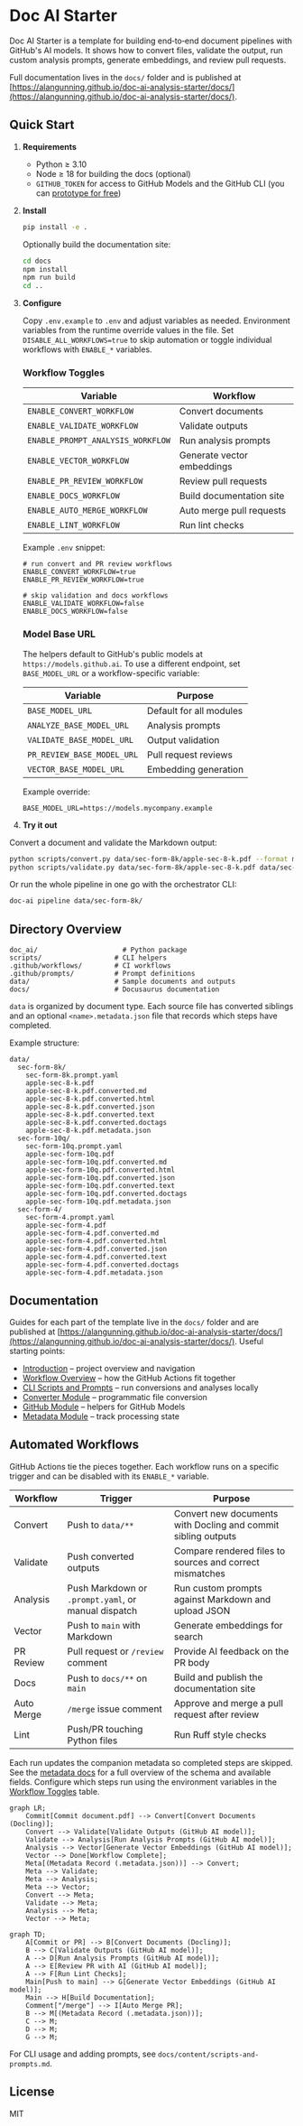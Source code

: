 
# Doc AI Starter

Doc AI Starter is a template for building end‑to‑end document pipelines with GitHub's AI models. It shows how to convert files, validate the output, run custom analysis prompts, generate embeddings, and review pull requests.

Full documentation lives in the `docs/` folder and is published at [https://alangunning.github.io/doc-ai-analysis-starter/docs/](https://alangunning.github.io/doc-ai-analysis-starter/docs/).

## Quick Start

1. **Requirements**
   - Python ≥ 3.10
   - Node ≥ 18 for building the docs (optional)
   - `GITHUB_TOKEN` for access to GitHub Models and the GitHub CLI (you can [prototype for free](https://docs.github.com/en/github-models/use-github-models/prototyping-with-ai-models))

2. **Install**

   ```bash
   pip install -e .
   ```

   Optionally build the documentation site:

   ```bash
   cd docs
   npm install
   npm run build
   cd ..
   ```

3. **Configure**

   Copy `.env.example` to `.env` and adjust variables as needed. Environment variables from the runtime override values in the file. Set `DISABLE_ALL_WORKFLOWS=true` to skip automation or toggle individual workflows with `ENABLE_*` variables.

   ### Workflow Toggles

   | Variable | Workflow |
   | --- | --- |
   | `ENABLE_CONVERT_WORKFLOW` | Convert documents |
   | `ENABLE_VALIDATE_WORKFLOW` | Validate outputs |
   | `ENABLE_PROMPT_ANALYSIS_WORKFLOW` | Run analysis prompts |
   | `ENABLE_VECTOR_WORKFLOW` | Generate vector embeddings |
   | `ENABLE_PR_REVIEW_WORKFLOW` | Review pull requests |
   | `ENABLE_DOCS_WORKFLOW` | Build documentation site |
   | `ENABLE_AUTO_MERGE_WORKFLOW` | Auto merge pull requests |
   | `ENABLE_LINT_WORKFLOW` | Run lint checks |

   Example `.env` snippet:

   ```env
   # run convert and PR review workflows
   ENABLE_CONVERT_WORKFLOW=true
   ENABLE_PR_REVIEW_WORKFLOW=true

   # skip validation and docs workflows
   ENABLE_VALIDATE_WORKFLOW=false
   ENABLE_DOCS_WORKFLOW=false
   ```

   ### Model Base URL

   The helpers default to GitHub's public models at `https://models.github.ai`. To use a different endpoint, set `BASE_MODEL_URL` or a workflow-specific variable:

   | Variable | Purpose |
   | --- | --- |
   | `BASE_MODEL_URL` | Default for all modules |
   | `ANALYZE_BASE_MODEL_URL` | Analysis prompts |
   | `VALIDATE_BASE_MODEL_URL` | Output validation |
   | `PR_REVIEW_BASE_MODEL_URL` | Pull request reviews |
   | `VECTOR_BASE_MODEL_URL` | Embedding generation |

   Example override:

   ```env
   BASE_MODEL_URL=https://models.mycompany.example
   ```

4. **Try it out**

Convert a document and validate the Markdown output:

```bash
python scripts/convert.py data/sec-form-8k/apple-sec-8-k.pdf --format markdown
python scripts/validate.py data/sec-form-8k/apple-sec-8-k.pdf data/sec-form-8k/apple-sec-8-k.pdf.converted.md
```

Or run the whole pipeline in one go with the orchestrator CLI:

```bash
doc-ai pipeline data/sec-form-8k/
```

## Directory Overview

```
doc_ai/                     # Python package
scripts/                  # CLI helpers
.github/workflows/        # CI workflows
.github/prompts/          # Prompt definitions
data/                     # Sample documents and outputs
docs/                     # Docusaurus documentation
```

`data` is organized by document type. Each source file has converted siblings and an optional `<name>.metadata.json` file that records which steps have completed.

Example structure:

```
data/
  sec-form-8k/
    sec-form-8k.prompt.yaml
    apple-sec-8-k.pdf
    apple-sec-8-k.pdf.converted.md
    apple-sec-8-k.pdf.converted.html
    apple-sec-8-k.pdf.converted.json
    apple-sec-8-k.pdf.converted.text
    apple-sec-8-k.pdf.converted.doctags
    apple-sec-8-k.pdf.metadata.json
  sec-form-10q/
    sec-form-10q.prompt.yaml
    apple-sec-form-10q.pdf
    apple-sec-form-10q.pdf.converted.md
    apple-sec-form-10q.pdf.converted.html
    apple-sec-form-10q.pdf.converted.json
    apple-sec-form-10q.pdf.converted.text
    apple-sec-form-10q.pdf.converted.doctags
    apple-sec-form-10q.pdf.metadata.json
  sec-form-4/
    sec-form-4.prompt.yaml
    apple-sec-form-4.pdf
    apple-sec-form-4.pdf.converted.md
    apple-sec-form-4.pdf.converted.html
    apple-sec-form-4.pdf.converted.json
    apple-sec-form-4.pdf.converted.text
    apple-sec-form-4.pdf.converted.doctags
    apple-sec-form-4.pdf.metadata.json
```

## Documentation

Guides for each part of the template live in the `docs/` folder and are published at [https://alangunning.github.io/doc-ai-analysis-starter/docs/](https://alangunning.github.io/doc-ai-analysis-starter/docs/). Useful starting points:

- [Introduction](https://alangunning.github.io/doc-ai-analysis-starter/docs/content/intro) – project overview and navigation
- [Workflow Overview](https://alangunning.github.io/doc-ai-analysis-starter/docs/content/workflows) – how the GitHub Actions fit together
- [CLI Scripts and Prompts](https://alangunning.github.io/doc-ai-analysis-starter/docs/content/scripts-and-prompts) – run conversions and analyses locally
- [Converter Module](https://alangunning.github.io/doc-ai-analysis-starter/docs/content/converter) – programmatic file conversion
- [GitHub Module](https://alangunning.github.io/doc-ai-analysis-starter/docs/content/github) – helpers for GitHub Models
- [Metadata Module](https://alangunning.github.io/doc-ai-analysis-starter/docs/content/metadata) – track processing state

## Automated Workflows

GitHub Actions tie the pieces together. Each workflow runs on a specific trigger and can be disabled with its `ENABLE_*` variable.

| Workflow | Trigger | Purpose |
| --- | --- | --- |
| Convert | Push to `data/**` | Convert new documents with Docling and commit sibling outputs |
| Validate | Push converted outputs | Compare rendered files to sources and correct mismatches |
| Analysis | Push Markdown or `.prompt.yaml`, or manual dispatch | Run custom prompts against Markdown and upload JSON |
| Vector | Push to `main` with Markdown | Generate embeddings for search |
| PR Review | Pull request or `/review` comment | Provide AI feedback on the PR body |
| Docs | Push to `docs/**` on `main` | Build and publish the documentation site |
| Auto Merge | `/merge` issue comment | Approve and merge a pull request after review |
| Lint | Push/PR touching Python files | Run Ruff style checks |

Each run updates the companion metadata so completed steps are skipped. See the [metadata docs](https://alangunning.github.io/doc-ai-analysis-starter/docs/content/metadata) for a full overview of the schema and available fields. Configure which steps run using the environment variables in the [Workflow Toggles](#workflow-toggles) table.

```mermaid
graph LR;
    Commit[Commit document.pdf] --> Convert[Convert Documents (Docling)];
    Convert --> Validate[Validate Outputs (GitHub AI model)];
    Validate --> Analysis[Run Analysis Prompts (GitHub AI model)];
    Analysis --> Vector[Generate Vector Embeddings (GitHub AI model)];
    Vector --> Done[Workflow Complete];
    Meta[(Metadata Record (.metadata.json))] --> Convert;
    Meta --> Validate;
    Meta --> Analysis;
    Meta --> Vector;
    Convert --> Meta;
    Validate --> Meta;
    Analysis --> Meta;
    Vector --> Meta;
```

```mermaid
graph TD;
    A[Commit or PR] --> B[Convert Documents (Docling)];
    B --> C[Validate Outputs (GitHub AI model)];
    A --> D[Run Analysis Prompts (GitHub AI model)];
    A --> E[Review PR with AI (GitHub AI model)];
    A --> F[Run Lint Checks];
    Main[Push to main] --> G[Generate Vector Embeddings (GitHub AI model)];
    Main --> H[Build Documentation];
    Comment["/merge"] --> I[Auto Merge PR];
    B --> M[(Metadata Record (.metadata.json))];
    C --> M;
    D --> M;
    G --> M;
```

For CLI usage and adding prompts, see `docs/content/scripts-and-prompts.md`.

## License

MIT
